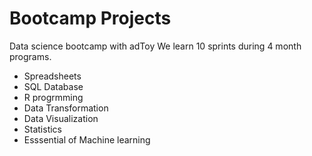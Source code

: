 # Bootcamp Projects
Data science bootcamp with adToy
 We learn 10 sprints during 4 month programs.
 
 - Spreadsheets
 - SQL Database
 - R progrmming
 - Data Transformation
 - Data Visualization
 - Statistics
 - Esssential of Machine learning
 
